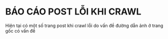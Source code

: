 # BÁO CÁO POST LỖI KHI CRAWL 

Hiện tại có một số trang post khi crawl lỗi do vấn đề đường dẫn ảnh ở trang gốc có vấn đề

